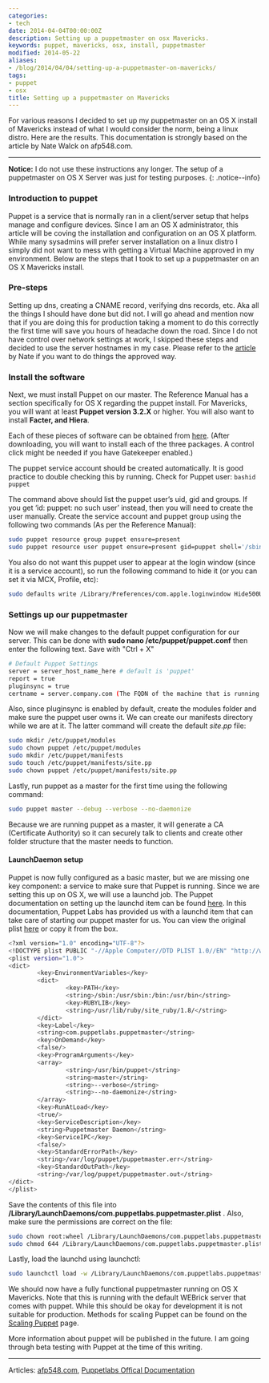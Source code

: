 ```yaml
---
categories:
- tech
date: 2014-04-04T00:00:00Z
description: Setting up a puppetmaster on osx Mavericks.
keywords: puppet, mavericks, osx, install, puppetmaster
modified: 2014-05-22
aliases:
- /blog/2014/04/04/setting-up-a-puppetmaster-on-mavericks/
tags:
- puppet
- osx
title: Setting up a puppetmaster on Mavericks
---
```


For various reasons I decided to set up my puppetmaster on an OS X install of Mavericks instead of what I would consider the norm, being a linux distro. Here are the results. This documentation is strongly based on the article by Nate Walck on afp548.com.

---

**Notice:** I do not use these instructions any longer. The setup of a puppetmaster on OS X Server was just for testing purposes.
{: .notice--info}

### Introduction to puppet
Puppet is a service that is normally ran in a client/server setup that helps manage and configure devices. Since I am an OS X administrator, this article will be coving the installation and configuration on an OS X platform. While many sysadmins will prefer server installation on a linux distro I simply did not want to mess with getting a Virtual Machine approved in my environment. Below are the steps that I took to set up a puppetmaster on an OS X Mavericks install.  

### Pre-steps
Setting up dns, creating a CNAME record, verifying dns records, etc. Aka all the things I should have done but did not. I will go ahead and mention now that if you are doing this for production taking a moment to do this correctly the first time will save you hours of headache down the road. Since I do not have control over network settings at work, I skipped these steps and decided to use the server hostnames in my case. Please refer to the [article](http://www.afp548.com/2013/02/26/setting-up-a-basic-3-1-x-puppet-master-on-os-x-10-8/) by Nate if you want to do things the approved way.

### Install the software
Next, we must install Puppet on our master.  The Reference Manual has a section specifically for OS X regarding the puppet install. For Mavericks, you will want at least **Puppet version 3.2.X** or higher. You will also want to install **Facter, and Hiera**.

Each of these pieces of software can be obtained from [here](http://downloads.puppetlabs.com/mac/). (After downloading, you will want to install each of the three packages. A control click might be needed if you have Gatekeeper enabled.)

The puppet service account should be created automatically. It is good practice to double checking this by running. Check for Puppet user:
```bashid puppet```  

The command above should list the puppet user’s uid, gid and groups.  If you get ‘id: puppet: no such user’ instead, then you will need to create the user manually.  Create the service account and puppet group using the following two commands (As per the Reference Manual):

```bash
sudo puppet resource group puppet ensure=present
sudo puppet resource user puppet ensure=present gid=puppet shell='/sbin/nologin'
```

You also do not want this puppet user to appear at the login window (since it is a service account), so run the following command to hide it (or you can set it via MCX, Profile, etc):

```bash
sudo defaults write /Library/Preferences/com.apple.loginwindow Hide500Users -boolean YES
```

### Settings up our puppetmaster
Now we will make changes to the default puppet configuration for our server. This can be done with **sudo nano /etc/puppet/puppet.conf** then enter the following text. Save with "Ctrl + X"

```bash
# Default Puppet Settings
server = server_host_name_here # default is 'puppet'
report = true
pluginsync = true
certname = server.company.com (The FQDN of the machine that is running puppet)
```

Also, since pluginsync is enabled by default, create the modules folder and make sure the puppet user owns it. We can create our manifests directory while we are at it. The latter command will create the default *site.pp* file:

```bash
sudo mkdir /etc/puppet/modules
sudo chown puppet /etc/puppet/modules
sudo mkdir /etc/puppet/manifests
sudo touch /etc/puppet/manifests/site.pp
sudo chown puppet /etc/puppet/manifests/site.pp
```

Lastly, run puppet as a master for the first time using the following command:

```bash
sudo puppet master --debug --verbose --no-daemonize
```

Because we are running puppet as a master, it will generate a CA (Certificate Authority) so it can securely talk to clients and create other folder structure that the master needs to function.

#### LaunchDaemon setup
Puppet is now fully configured as a basic master, but we are missing one key component: a service to make sure that Puppet is running.  Since we are setting this up on OS X, we will use a launchd job.  The Puppet documentation on setting up the launchd item can be found [here](http://docs.puppetlabs.com/guides/installation.html#with-launchd).  In this documentation, Puppet Labs has provided us with a launchd item that can take care of starting our puppet master for us.  You can view the original plist [here](http://docs.puppetlabs.com/guides/installation.html#mac-os-x) or copy it from the box.


```bash
<?xml version="1.0" encoding="UTF-8"?>
<!DOCTYPE plist PUBLIC "-//Apple Computer//DTD PLIST 1.0//EN" "http://www.apple.com/DTDs/PropertyList-1.0.dtd">
<plist version="1.0">
<dict>
        <key>EnvironmentVariables</key>
        <dict>
                <key>PATH</key>
                <string>/sbin:/usr/sbin:/bin:/usr/bin</string>
                <key>RUBYLIB</key>
                <string>/usr/lib/ruby/site_ruby/1.8/</string>
        </dict>
        <key>Label</key>
        <string>com.puppetlabs.puppetmaster</string>
        <key>OnDemand</key>
        <false/>
        <key>ProgramArguments</key>
        <array>
                <string>/usr/bin/puppet</string>
                <string>master</string>
                <string>--verbose</string>
                <string>--no-daemonize</string>
        </array>
        <key>RunAtLoad</key>
        <true/>
        <key>ServiceDescription</key>
        <string>Puppetmaster Daemon</string>
        <key>ServiceIPC</key>
        <false/>
        <key>StandardErrorPath</key>
        <string>/var/log/puppet/puppetmaster.err</string>
        <key>StandardOutPath</key>
        <string>/var/log/puppet/puppetmaster.out</string>
</dict>
</plist>
```

Save the contents of this file into **/Library/LaunchDaemons/com.puppetlabs.puppetmaster.plist** . Also, make sure the permissions are correct on the file:

```bash
sudo chown root:wheel /Library/LaunchDaemons/com.puppetlabs.puppetmaster.plist  
sudo chmod 644 /Library/LaunchDaemons/com.puppetlabs.puppetmaster.plist
```

Lastly, load the launchd using launchctl:

```bash
sudo launchctl load -w /Library/LaunchDaemons/com.puppetlabs.puppetmaster.plist
```

We should now have a fully functional puppetmaster running on OS X Mavericks. Note that this is running with the default WEBrick server that comes with puppet. While this should be okay for development it is not suitable for production. Methods for scaling Puppet can be found on the [Scaling Puppet](http://docs.puppetlabs.com/guides/scaling.html) page.

More information about puppet will be published in the future. I am going through beta testing with Puppet at the time of this writing.

---

Articles: [afp548.com](http://www.afp548.com/2013/02/26/setting-up-a-basic-3-1-x-puppet-master-on-os-x-10-8/), [Puppetlabs Offical Documentation](http://docs.puppetlabs.com/guides/installation.html#mac-os-x)
